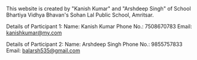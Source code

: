 This website is created by "Kanish Kumar" and "Arshdeep Singh" of School Bhartiya Vidhya Bhavan's Sohan Lal Public School, Amritsar.

Details of Participant 1:
Name: Kanish Kumar
Phone No.: 7508670783
Email: kanishkumar@my.com

Details of Participant 2:
Name: Arshdeep Singh
Phone No.: 9855757833
Email: balarsh535@gmail.com
